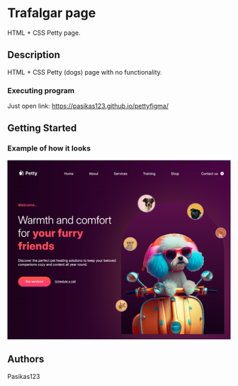 # Trafalgar page

HTML + CSS Petty page.

## Description

HTML + CSS Petty (dogs) page with no functionality.

### Executing program

Just open link: https://pasikas123.github.io/pettyfigma/

## Getting Started

### Example of how it looks

<img src="images/figma.png">

## Authors

Pasikas123
